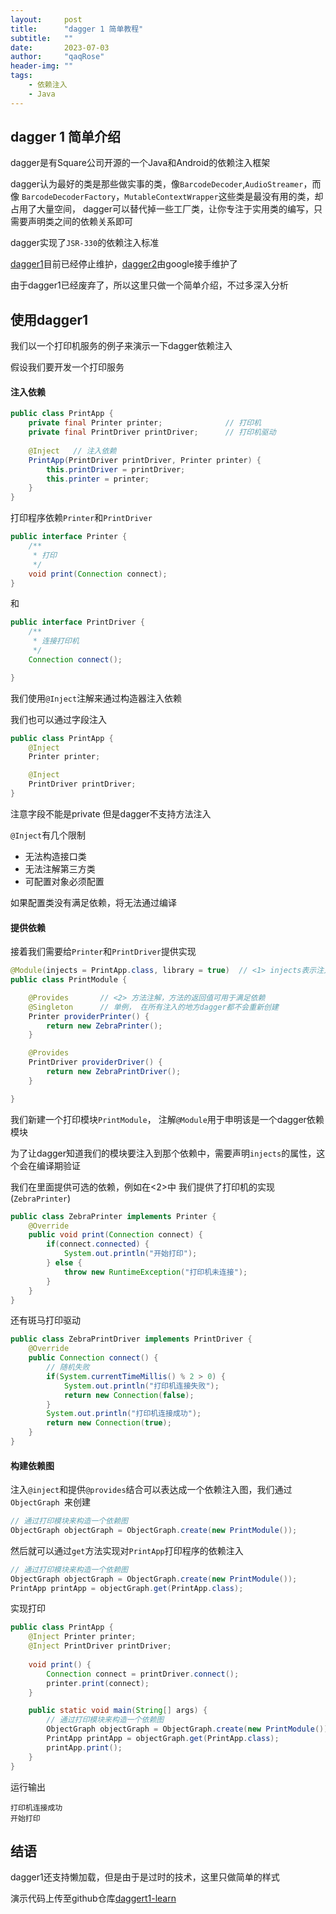 ```yaml
---
layout:     post
title:      "dagger 1 简单教程"
subtitle:   ""
date:       2023-07-03
author:     "qaqRose"
header-img: ""
tags:
    - 依赖注入
    - Java
---
```


## dagger 1 简单介绍

dagger是有Square公司开源的一个Java和Android的依赖注入框架

dagger认为最好的类是那些做实事的类，像`BarcodeDecoder`,`AudioStreamer`，而像
`BarcodeDecoderFactory`，`MutableContextWrapper`这些类是最没有用的类，却占用了大量空间， dagger可以替代掉一些工厂类，让你专注于实用类的编写，只需要声明类之间的依赖关系即可

dagger实现了`JSR-330`的依赖注入标准

[dagger1](https://github.com/square/dagger)目前已经停止维护，[dagger2](https://github.com/google/dagger)由google接手维护了

由于dagger1已经废弃了，所以这里只做一个简单介绍，不过多深入分析

## 使用dagger1

我们以一个打印机服务的例子来演示一下dagger依赖注入

假设我们要开发一个打印服务

#### 注入依赖

```java
public class PrintApp {
    private final Printer printer;				// 打印机
    private final PrintDriver printDriver;		// 打印机驱动
    
    @Inject	  // 注入依赖
    PrintApp(PrintDriver printDriver, Printer printer) {
        this.printDriver = printDriver;
        this.printer = printer;
    }
}
```
打印程序依赖`Printer`和`PrintDriver`

```java
public interface Printer {
    /**
     * 打印
     */
    void print(Connection connect);
}
```
和
```java
public interface PrintDriver {
    /**
     * 连接打印机
     */
    Connection connect();

}
```

我们使用`@Inject`注解来通过构造器注入依赖

我们也可以通过字段注入
```java
public class PrintApp {
 	@Inject
    Printer printer;

    @Inject
    PrintDriver printDriver;
}
```
注意字段不能是private
但是dagger不支持方法注入

`@Inject`有几个限制

- 无法构造接口类
- 无法注解第三方类
- 可配置对象必须配置 

如果配置类没有满足依赖，将无法通过编译

#### 提供依赖

接着我们需要给`Printer`和`PrintDriver`提供实现

```java
@Module(injects = PrintApp.class, library = true)  // <1> injects表示注入类型， library表示可在外部依赖
public class PrintModule {

    @Provides       // <2> 方法注解，方法的返回值可用于满足依赖
    @Singleton      // 单例， 在所有注入的地方dagger都不会重新创建
    Printer providerPrinter() {
        return new ZebraPrinter();
    }

    @Provides
    PrintDriver providerDriver() {
        return new ZebraPrintDriver();
    }

}
```

我们新建一个打印模块`PrintModule`， 注解`@Module`用于申明该是一个dagger依赖模块

为了让dagger知道我们的模块要注入到那个依赖中，需要声明`injects`的属性，这个会在编译期验证

我们在里面提供可选的依赖，例如在<2>中 我们提供了打印机的实现(`ZebraPrinter`)

```java
public class ZebraPrinter implements Printer {
    @Override
    public void print(Connection connect) {
        if(connect.connected) {
            System.out.println("开始打印");
        } else {
            throw new RuntimeException("打印机未连接");
        }
    }
}
```

还有斑马打印驱动

```java
public class ZebraPrintDriver implements PrintDriver {
    @Override
    public Connection connect() {
        // 随机失败
        if(System.currentTimeMillis() % 2 > 0) {
            System.out.println("打印机连接失败");
            return new Connection(false);
        }
        System.out.println("打印机连接成功");
        return new Connection(true);
    }
}
```



#### 构建依赖图

注入`@inject`和提供`@provides`结合可以表达成一个依赖注入图，我们通过`ObjectGraph `来创建

```java
// 通过打印模块来构造一个依赖图
ObjectGraph objectGraph = ObjectGraph.create(new PrintModule());
```

然后就可以通过`get`方法实现对`PrintApp`打印程序的依赖注入

```java
// 通过打印模块来构造一个依赖图
ObjectGraph objectGraph = ObjectGraph.create(new PrintModule());
PrintApp printApp = objectGraph.get(PrintApp.class);
```

实现打印

```java
public class PrintApp {
    @Inject Printer printer;
    @Inject PrintDriver printDriver;
    
    void print() {
        Connection connect = printDriver.connect();
        printer.print(connect);
    }

    public static void main(String[] args) {
        // 通过打印模块来构造一个依赖图
        ObjectGraph objectGraph = ObjectGraph.create(new PrintModule());
        PrintApp printApp = objectGraph.get(PrintApp.class);
        printApp.print();
    }
}
```

运行输出

```
打印机连接成功
开始打印
```



## 结语

dagger1还支持懒加载，但是由于是过时的技术，这里只做简单的样式

演示代码上传至github仓库[daggert1-learn](https://github.com/qaqRose/daggert1-learn)


